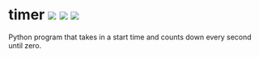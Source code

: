 # timer ![](https://img.shields.io/travis/rbstrachan/timer.svg) ![](https://img.shields.io/codeclimate/maintainability/rbstrachan/timer.svg) ![](https://img.shields.io/codeclimate/issues/github/rbstrachan/timer.svg)
Python program that takes in a start time and counts down every second until zero.
